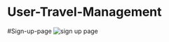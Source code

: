 # User-Travel-Management

#Sign-up-page
![sign up page](https://user-images.githubusercontent.com/75531763/221105802-63f77c87-7adf-4ca5-9b10-7e84a5597bdc.png)
